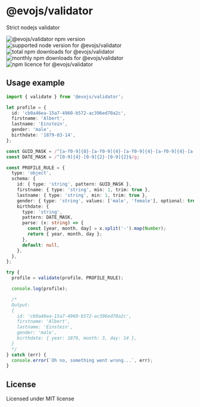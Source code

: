 # @evojs/validator

Strict nodejs validator

![@evojs/validator npm version](https://img.shields.io/npm/v/@evojs/validator.svg) ![supported node version for @evojs/validator](https://img.shields.io/node/v/@evojs/validator.svg) ![total npm downloads for @evojs/validator](https://img.shields.io/npm/dt/@evojs/validator.svg) ![monthly npm downloads for @evojs/validator](https://img.shields.io/npm/dm/@evojs/validator.svg) ![npm licence for @evojs/validator](https://img.shields.io/npm/l/@evojs/validator.svg)

## Usage example

```typescript
import { validate } from '@evojs/validator';

let profile = {
  id: 'cb0a46ea-15a7-4960-b572-ac396ed70a2c',
  firstname: 'Albert',
  lastname: 'Einstein',
  gender: 'male',
  birthdate: '1879-03-14',
};

const GUID_MASK = /^[a-f0-9]{8}-[a-f0-9]{4}-[a-f0-9]{4}-[a-f0-9]{4}-[a-f0-9]{12}$/g;
const DATE_MASK = /^[0-9]{4}-[0-9]{2}-[0-9]{2}$/g;

const PROFILE_RULE = {
  type: 'object',
  schema: {
    id: { type: 'string', pattern: GUID_MASK },
    firstname: { type: 'string', min: 1, trim: true },
    lastname: { type: 'string', min: 1, trim: true },
    gender: { type: 'string', values: ['male', 'female'], optional: true },
    birthdate: {
      type: 'string',
      pattern: DATE_MASK,
      parse: (x: string) => {
        const [year, month, day] = x.split('-').map(Number);
        return { year, month, day };
      },
      default: null,
    },
  },
};

try {
  profile = validate(profile, PROFILE_RULE);

  console.log(profile);

  /*
  Output:
  {
    id: 'cb0a46ea-15a7-4960-b572-ac396ed70a2c',
    firstname: 'Albert',
    lastname: 'Einstein',
    gender: 'male',
    birthdate: { year: 1879, month: 3, day: 14 },
  }
  */
} catch (err) {
  console.error(`Oh no, something went wrong...`, err);
}
```

## License

Licensed under MIT license
